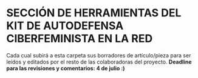 # SECCIÓN DE HERRAMIENTAS DEL KIT DE AUTODEFENSA CIBERFEMINISTA EN LA RED
Cada cual subirá a esta carpeta sus borradores de artículo/pieza para ser leídos y editados por el resto de las colaboradoras del proyecto.
**Deadline para las revisiones y comentarios: 4 de julio :)**
